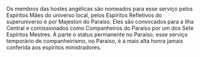 ﻿Os membros das hostes angélicas são nomeados para esse serviço pelos Espíritos Mães do universo local, pelos Espíritos Refletivos do superuniverso e por Majeston do Paraíso. Eles são convocados para a Ilha Central e comissionados como Companheiros do Paraíso por um dos Sete Espíritos Mestres. À parte o status permanente no Paraíso, esse serviço temporário de companheirismo, no Paraíso, é a mais alta honra jamais conferida aos espíritos ministradores.